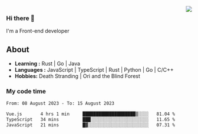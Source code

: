 <img align='right' src="https://github-readme-stats.vercel.app/api?username=strugglebak&show_icons=true">

### Hi there 👋

I'm a Front-end developer

## About

-  **Learning :** Rust | Go | Java
-  **Languages :** JavaScript | TypeScript | Rust | Python | Go | C/C++
-  **Hobbies:** Death Stranding | Ori and the Blind Forest

### My code time

<!--START_SECTION:waka-->

```txt
From: 08 August 2023 - To: 15 August 2023

Vue.js       4 hrs 1 min     ████████████████████▒░░░░   81.04 %
TypeScript   34 mins         ███░░░░░░░░░░░░░░░░░░░░░░   11.65 %
JavaScript   21 mins         █▓░░░░░░░░░░░░░░░░░░░░░░░   07.31 %
```

<!--END_SECTION:waka-->
